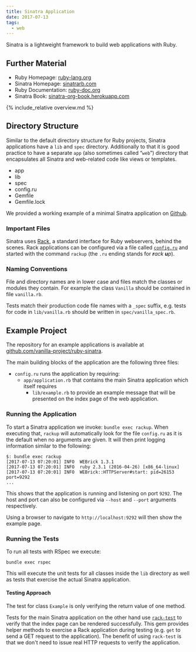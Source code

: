 ```yaml
---
title: Sinatra Application
date: 2017-07-13
tags:
  - web
---
```


Sinatra is a lightweight framework to build web applications with Ruby.


## Further Material

- Ruby Homepage: [ruby-lang.org](https://www.ruby-lang.org)
- Sinatra Homepage: [sinatrarb.com](http://www.sinatrarb.com)
- Ruby Documentation: [ruby-doc.org](http://ruby-doc.org)
- Sinatra Book: [sinatra-org-book.herokuapp.com](https://sinatra-org-book.herokuapp.com)


{% include_relative overview.md %}


## Directory Structure

Similar to the default directory structure for Ruby projects, Sinatra applications have a `lib` and `spec` directory.
Additionally to that it is good practice to have a separate `app` (also sometimes called &ldquo;`web`&rdquo;) directory that encapsulates all Sinatra and web-related code like views or templates.

<ul class="directory-structure">
  <li class="directory">app</li>
  <li class="directory">lib</li>
  <li class="directory">spec</li>
  <li class="text file">config.ru</li>
  <li class="ruby file">Gemfile</li>
  <li class="text file">Gemfile.lock</li>
</ul>

We provided a working example of a minimal Sinatra application on [Github](https://github.com/vanilla-project/ruby-sinatra).


### Important Files

Sinatra uses [Rack](http://rack.github.io), a standard interface for Ruby webservers, behind the scenes.
Rack applications can be configured via a file called [`config.ru`](config.ru) and started with the command `rackup` (the `.ru` ending stands for _**r**ack **u**p_).


### Naming Conventions

File and directory names are in lower case and files match the classes or modules they contain.
For example the class `Vanilla` should be contained in file `vanilla.rb`.

Tests match their production code file names with a `_spec` suffix, e.g. tests for code in `lib/vanilla.rb` should be written in `spec/vanilla_spec.rb`.


## Example Project

The repository for an example applications is available at [github.com/vanilla-project/ruby-sinatra](https://github.com/vanilla-project/ruby-sinatra).

The main building blocks of the application are the following three files:

- `config.ru` runs the application by requiring:
  - `app/application.rb` that contains the main Sinatra application which itself requires
    - `lib/example.rb` to provide an example message that will be presented on the index page of the web application.


### Running the Application

To start a Sinatra application we invoke: `bundle exec rackup`.
When executing that, `rackup` will automatically look for the file `config.ru` as it is the default when no arguments are given.
It will then print logging information similar to the following:

```
$: bundle exec rackup
[2017-07-13 07:20:01] INFO  WEBrick 1.3.1
[2017-07-13 07:20:01] INFO  ruby 2.3.1 (2016-04-26) [x86_64-linux]
[2017-07-13 07:20:01] INFO  WEBrick::HTTPServer#start: pid=26153 port=9292
...
```

This shows that the application is running and listening on port `9292`.
The host and port can also be configured via `--host` and `--port` arguments respectively.

Using a browser to navigate to `http://localhost:9292` will then show the example page.


### Running the Tests

To run all tests with RSpec we execute:

```
bundle exec rspec
```

This will execute the unit tests for all classes inside the `lib` directory as well as tests that exercise the actual Sinatra application.

#### Testing Approach

The test for class `Example` is only verifying the return value of one method.

Tests for the main Sinatra application on the other hand use [`rack-test`](http://github.com/rack-test/rack-test) to verify that the index page can be rendered successfully.
This gem provides helper methods to exercise a Rack application during testing (e.g. `get` to send a GET request to the application).
The benefit of using `rack-test` is that we don't need to issue real HTTP requests to verify the application.

